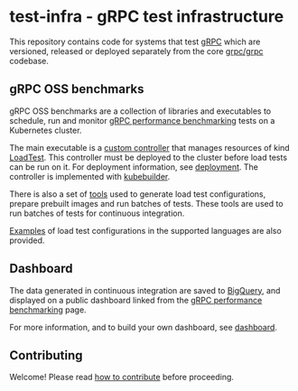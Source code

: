 # test-infra - gRPC test infrastructure

This repository contains code for systems that test [gRPC] which are versioned,
released or deployed separately from the core [grpc/grpc] codebase.

[grpc]: https://grpc.io
[grpc/grpc]: https://github.com/grpc/grpc

## gRPC OSS benchmarks

gRPC OSS benchmarks are a collection of libraries and executables to schedule,
run and monitor [gRPC performance benchmarking] tests on a Kubernetes cluster.

The main executable is a [custom controller] that manages resources of kind
[LoadTest]. This controller must be deployed to the cluster before load tests
can be run on it. For deployment information, see [deployment]. The controller
is implemented with [kubebuilder].

There is also a set of [tools](tools/README.md) used to generate load test
configurations, prepare prebuilt images and run batches of tests. These tools
are used to run batches of tests for continuous integration.

[Examples](config/samples/README.md) of load test configurations in the
supported languages are also provided.

[custom controller]: cmd/controller/main.go
[deployment]: doc/deployment.md
[kubebuilder]: https://kubebuilder.io
[loadtest]: config/crd/bases/e2etest.grpc.io_loadtests.yaml

## Dashboard

The data generated in continuous integration are saved to [BigQuery], and
displayed on a public dashboard linked from the [gRPC performance benchmarking]
page.

For more information, and to build your own dashboard, see
[dashboard](dashboard/README.md).

[bigquery]: https://cloud.google.com/bigquery
[grpc performance benchmarking]: https://grpc.io/docs/guides/benchmarking/

## Contributing

Welcome! Please read [how to contribute](CONTRIBUTING.md) before proceeding.
